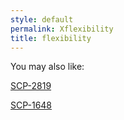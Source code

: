 ```yaml
---
style: default
permalink: Xflexibility
title: flexibility
---
```

You may also like:

[SCP-2819](http://scp-wiki.net/scp-2819)

[SCP-1648](http://scp-wiki.net/scp-1648)
